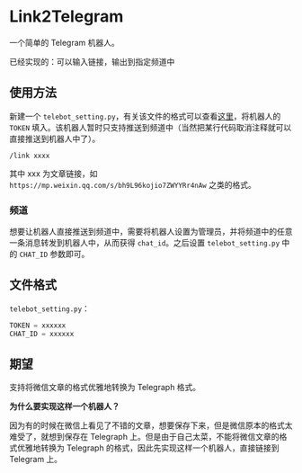 # Link2Telegram

一个简单的 Telegram 机器人。

已经实现的：可以输入链接，输出到指定频道中

## 使用方法

新建一个 `telebot_setting.py`，有关该文件的格式可以查看[这里](#文件格式)，将机器人的 `TOKEN` 填入。该机器人暂时只支持推送到频道中（当然把某行代码取消注释就可以直接推送到机器人中了）。

``` code
/link xxxx
```

其中 xxx 为文章链接，如 `https://mp.weixin.qq.com/s/bh9L96kojio7ZWYYRr4nAw` 之类的格式。

### 频道

想要让机器人直接推送到频道中，需要将机器人设置为管理员，并将频道中的任意一条消息转发到机器人中，从而获得 `chat_id`。之后设置 `telebot_setting.py` 中的 `CHAT_ID` 参数即可。

## 文件格式

`telebot_setting.py`：

``` python
TOKEN = xxxxxx
CHAT_ID = xxxxxx
```

## 期望

支持将微信文章的格式优雅地转换为 Telegraph 格式。

**为什么要实现这样一个机器人？**

因为有的时候在微信上看见了不错的文章，想要保存下来，但是微信原本的格式太难受了，就想到保存在 Telegraph 上。但是由于自己太菜，不能将微信文章的格式优雅地转换为 Telegraph 的格式，因此先实现这样一个机器人，直接链接到 Telegram 上。
